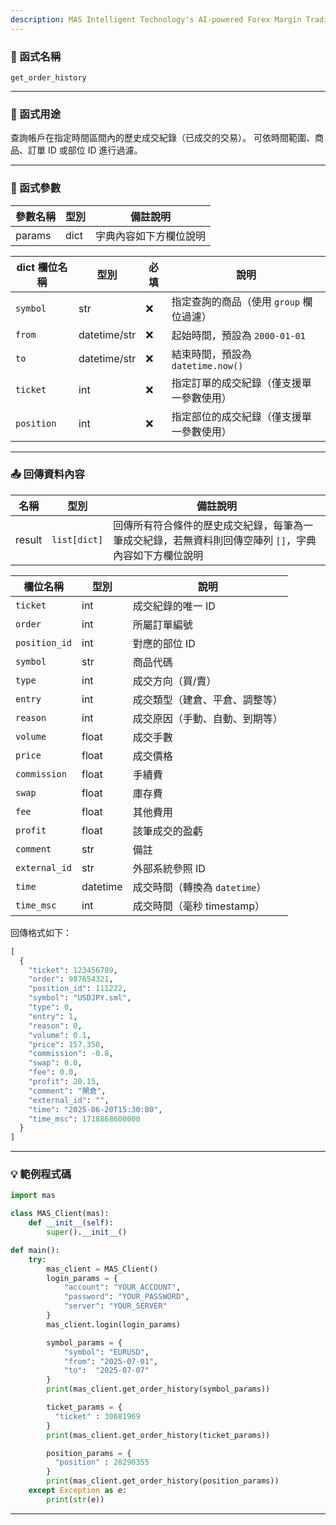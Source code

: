 ```yaml
---
description: MAS Intelligent Technology's AI-powered Forex Margin Trading Platform with full MetaTrader MT5 broker integration allows investors to generate automated trading strategies simply by entering text. Supports instant backtesting,real-time data synchronization,and seamless multi-broker switching. No coding experience required to easily launch AI automated trading,optimize strategies,and reduce market risk. Designed for both individual traders and financial institutions with standardized MetaTrader MT5-compatible APIs,automated backtesting,and quantitative strategy optimization to help enterprises deploy stable and efficient trading solutions quickly.
---
```


### 🧩 函式名稱

`get_order_history`

---

### 🎯 函式用途

查詢帳戶在指定時間區間內的歷史成交紀錄（已成交的交易）。 
可依時間範圍、商品、訂單 ID 或部位 ID 進行過濾。

---

### 🔧 函式參數

| 參數名稱 | 型別 | 備註說明 |
|----------|------|----------|
| params   | dict | 字典內容如下方欄位說明 |

| dict 欄位名稱 | 型別          | 必填 | 說明                                                       |
|-------------|---------------|------|------------------------------------------------------------|
| `symbol`    | str           | ❌   | 指定查詢的商品（使用 `group` 欄位過濾）                      |
| `from`      | datetime/str  | ❌   | 起始時間，預設為 `2000-01-01`                               |
| `to`        | datetime/str  | ❌   | 結束時間，預設為 `datetime.now()`                           |
| `ticket`    | int           | ❌   | 指定訂單的成交紀錄（僅支援單一參數使用）                      |
| `position`  | int           | ❌   | 指定部位的成交紀錄（僅支援單一參數使用）                      |

---

### 📤 回傳資料內容

| 名稱   | 型別           | 備註說明                               |
|--------|---------------|----------------------------------------|
| result |  `list[dict]` | 回傳所有符合條件的歷史成交紀錄，每筆為一筆成交紀錄，若無資料則回傳空陣列 `[]`，字典內容如下方欄位說明 |

| 欄位名稱       | 型別      | 說明                                 |
|----------------|-----------|--------------------------------------|
| `ticket`        | int       | 成交紀錄的唯一 ID                    |
| `order`         | int       | 所屬訂單編號                          |
| `position_id`   | int       | 對應的部位 ID                        |
| `symbol`        | str       | 商品代碼                             |
| `type`          | int       | 成交方向（買/賣）                    |
| `entry`         | int       | 成交類型（建倉、平倉、調整等）      |
| `reason`        | int       | 成交原因（手動、自動、到期等）      |
| `volume`        | float     | 成交手數                             |
| `price`         | float     | 成交價格                             |
| `commission`    | float     | 手續費                               |
| `swap`          | float     | 庫存費                               |
| `fee`           | float     | 其他費用                             |
| `profit`        | float     | 該筆成交的盈虧                       |
| `comment`       | str       | 備註                                 |
| `external_id`   | str       | 外部系統參照 ID                      |
| `time`          | datetime  | 成交時間（轉換為 `datetime`）        |
| `time_msc`      | int       | 成交時間（毫秒 timestamp）           |

回傳格式如下：

```python
[
  {
    "ticket": 123456789,
    "order": 987654321,
    "position_id": 111222,
    "symbol": "USDJPY.sml",
    "type": 0,
    "entry": 1,
    "reason": 0,
    "volume": 0.1,
    "price": 157.350,
    "commission": -0.8,
    "swap": 0.0,
    "fee": 0.0,
    "profit": 20.15,
    "comment": "開倉",
    "external_id": "",
    "time": "2025-06-20T15:30:00",
    "time_msc": 1718868600000
  }
]
```

---

### 💡 範例程式碼

```python
import mas

class MAS_Client(mas):
    def __init__(self):
        super().__init__()

def main():
    try:
        mas_client = MAS_Client()
        login_params = {
            "account": "YOUR_ACCOUNT",
            "password": "YOUR_PASSWORD",
            "server": "YOUR_SERVER"
        }
        mas_client.login(login_params)

        symbol_params = {
            "symbol": "EURUSD",
            "from": "2025-07-01",
            "to":  "2025-07-07"
        }
        print(mas_client.get_order_history(symbol_params))

        ticket_params = {
          "ticket" : 30681969
        }
        print(mas_client.get_order_history(ticket_params))

        position_params = {
          "position" : 28290355
        }
        print(mas_client.get_order_history(position_params))
    except Exception as e:
        print(str(e))
```
---